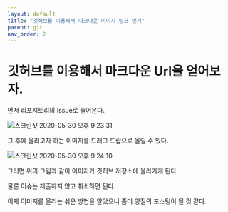 ```yaml
---
layout: default
title: "깃허브를 이용해서 마크다운 이미지 링크 얻기"
parent: git
nav_order: 2
---
```


# 깃허브를 이용해서 마크다운 Url을 얻어보자.

먼저 리포지토리의 Issue로 들어온다.

![스크린샷 2020-05-30 오후 9 23 31](https://user-images.githubusercontent.com/16849874/83328149-dd15d100-a2bb-11ea-84ed-dce9f080bab3.png)


그 후에 올리고자 하는 이미지를 드래그 드랍으로 올릴 수 있다.

![스크린샷 2020-05-30 오후 9 24 10](https://user-images.githubusercontent.com/16849874/83328178-0df60600-a2bc-11ea-9b43-6ea5617e7b08.png)

그러면 위의 그림과 같이 이미지가 깃허브 저장소에 올라가게 된다.

물론 이슈는 제출하지 않고 취소하면 된다.

이제 이미지를 올리는 쉬운 방법을 알았으니 좀더 양질의 포스팅이 될 것 같다.